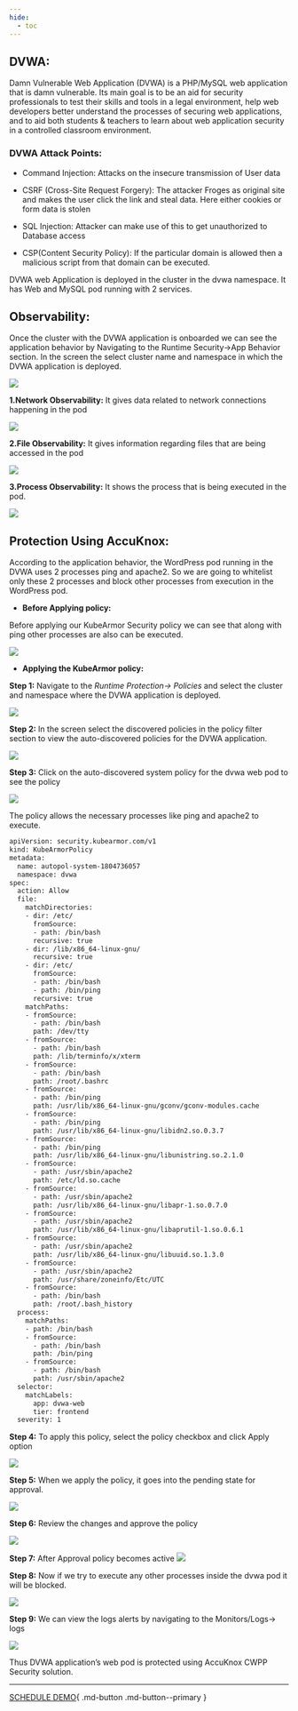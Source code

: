 ```yaml
---
hide:
  - toc
---
```


## **DVWA:** 
Damn Vulnerable Web Application (DVWA) is a PHP/MySQL web application that is damn vulnerable. Its main goal is to be an aid for security professionals to test their skills and tools in a legal environment, help web developers better understand the processes of securing web applications, and to aid both students & teachers to learn about web application security in a controlled classroom environment.

### **DVWA Attack Points:**
+ Command Injection: 
Attacks on the insecure transmission of User data

+ CSRF (Cross-Site Request Forgery): The attacker Froges as original site and makes the user click the link and steal data. Here either cookies or form data is stolen

+ SQL Injection: Attacker can make use of this to get unauthorized to Database access

+ CSP(Content Security Policy): If the particular domain is allowed then a malicious script from that domain can be executed. 

DVWA web Application is deployed in the cluster in the dvwa namespace. It has Web and MySQL pod running with 2 services. 

## **Observability:** 

Once the cluster with the DVWA application is onboarded we can see the application behavior by Navigating to the Runtime Security->App Behavior section. In the screen the select cluster name and namespace in which the DVWA  application is deployed.

![](/use-cases/images/dvwa-1.png)

**1.Network Observability:** It gives data related to network connections happening in the pod


 ![](/use-cases/images/dvwa-2.png)

**2.File Observability:** It gives information regarding files that are being accessed in the pod

![](/use-cases/images/dvwa-3.png)
 

**3.Process Observability:** It shows the process that is being executed in the pod. 

![](/use-cases/images/dvwa-4.png)

## **Protection Using AccuKnox:** 
According to the application behavior, the WordPress pod running in the DVWA uses 2 processes ping and apache2. So we are going to whitelist only these 2 processes and block other processes from execution in the WordPress pod. 

- **Before Applying policy:** 

Before applying our KubeArmor Security policy we can see that along with ping other processes are also can be executed.

![](/use-cases/images/dvwa-5.png)
 

- **Applying the KubeArmor policy:** 

**Step 1:** Navigate to the *Runtime Protection-> Policies* and select the cluster and namespace where the DVWA application is deployed.

![](/use-cases/images/dvwa-6.png)
 

**Step 2:** In the screen select the discovered policies in the policy filter section to view the auto-discovered policies for the DVWA application.


 ![](/use-cases/images/dvwa-7.png)

**Step 3:** Click on the auto-discovered system policy for the dvwa web pod to see the policy

![](/use-cases/images/dvwa-8.png)

The policy allows the necessary processes like ping and apache2 to execute. 

```bash
apiVersion: security.kubearmor.com/v1
kind: KubeArmorPolicy
metadata:
  name: autopol-system-1804736057
  namespace: dvwa
spec:
  action: Allow
  file:
    matchDirectories:
    - dir: /etc/
      fromSource:
      - path: /bin/bash
      recursive: true
    - dir: /lib/x86_64-linux-gnu/
      recursive: true
    - dir: /etc/
      fromSource:
      - path: /bin/bash
      - path: /bin/ping
      recursive: true
    matchPaths:
    - fromSource:
      - path: /bin/bash
      path: /dev/tty
    - fromSource:
      - path: /bin/bash
      path: /lib/terminfo/x/xterm
    - fromSource:
      - path: /bin/bash
      path: /root/.bashrc
    - fromSource:
      - path: /bin/ping
      path: /usr/lib/x86_64-linux-gnu/gconv/gconv-modules.cache
    - fromSource:
      - path: /bin/ping
      path: /usr/lib/x86_64-linux-gnu/libidn2.so.0.3.7
    - fromSource:
      - path: /bin/ping
      path: /usr/lib/x86_64-linux-gnu/libunistring.so.2.1.0
    - fromSource:
      - path: /usr/sbin/apache2
      path: /etc/ld.so.cache
    - fromSource:
      - path: /usr/sbin/apache2
      path: /usr/lib/x86_64-linux-gnu/libapr-1.so.0.7.0
    - fromSource:
      - path: /usr/sbin/apache2
      path: /usr/lib/x86_64-linux-gnu/libaprutil-1.so.0.6.1
    - fromSource:
      - path: /usr/sbin/apache2
      path: /usr/lib/x86_64-linux-gnu/libuuid.so.1.3.0
    - fromSource:
      - path: /usr/sbin/apache2
      path: /usr/share/zoneinfo/Etc/UTC
    - fromSource:
      - path: /bin/bash
      path: /root/.bash_history
  process:
    matchPaths:
    - path: /bin/bash
    - fromSource:
      - path: /bin/bash
      path: /bin/ping
    - fromSource:
      - path: /bin/bash
      path: /usr/sbin/apache2
  selector:
    matchLabels:
      app: dvwa-web
      tier: frontend
  severity: 1
```

**Step 4:** To apply this policy, select the policy checkbox and click Apply option


 ![](/use-cases/images/dvwa-9.png)

**Step 5:** When we apply the policy, it goes into the pending state for approval.


 ![](/use-cases/images/dvwa-10.png)

**Step 6:** Review the changes and approve the policy

![](/use-cases/images/dvwa-11.png)
 

**Step 7:** After Approval policy becomes active
![](/use-cases/images/dvwa-12.png)

 

**Step 8:** Now if we try to execute any other processes inside the dvwa pod it will be blocked. 


 ![](/use-cases/images/dvwa-13.png)

**Step 9:** We can view the logs alerts by navigating to the Monitors/Logs-> logs

![](/use-cases/images/dvwa-14.png)
 

Thus DVWA application’s web pod is protected using AccuKnox CWPP Security solution.

 

- - - 
[SCHEDULE DEMO](https://www.accuknox.com/contact-us){ .md-button .md-button--primary }